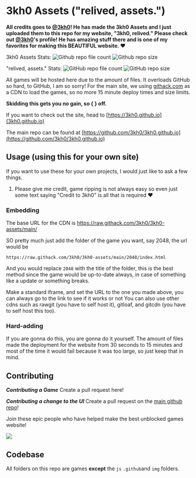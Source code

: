 # 3kh0 Assets ("relived, assets.")

**All credits goes to [@3kh0](https://github.com/3kh0)! He has made the 3kh0 Assets and I just uploaded them to this repo for my website, "3kh0, relived."
Please check out [@3kh0](https://github.com/3kh0)'s profile! He has amazing stuff there and is one of my favorites for making this BEAUTIFUL website. ♥**

3kh0 Assets Stats:
![Github repo file count](https://img.shields.io/github/directory-file-count/3kh0/3kh0-Assets?label=Total%20file%20count)
![Github repo size](https://img.shields.io/github/directory-file-count/3kh0/3kh0-Assets?label=Total%20size)

"relived, assets." Stats:
![GitHub repo file count](https://img.shields.io/github/directory-file-count/whoisev/relivedassets?label=Total%20file%20count)
![GitHub repo size](https://img.shields.io/github/repo-size/whoisev/relivedassets?label=Total%20size)

All games will be hosted here due to the amount of files. It overloads GitHub so hard, to GitHub, I am so sorry! For the main site, we using [githack.com](https://raw.githack.com/) as a CDN to load the games, so no more 15 minute deploy times and size limits.

**Skidding this gets you no gain, so {    } off.**

If you want to check out the site, head to [https://3kh0.github.io](3kh0.github.io)

The main repo can be found at [https://github.com/3kh0/3kh0.github.io](https://github.com/3kh0/3kh0.github.io)

## Usage (using this for your own site)

If you want to use these for your own projects, I would just like to ask a few things.
1. Please give me credit, game ripping is not always easy so even just some text saying "Credit to 3kh0" is all that is required :heart:

### Embedding

The base URL for the CDN is https://raw.githack.com/3kh0/3kh0-assets/main/

SO pretty much just add the folder of the game you want, say 2048, the url would be
```
https://raw.githack.com/3kh0/3kh0-assets/main/2048/index.html
```
And you would replace `2048` with the title of the folder, this is the best method since the game would be up-to-date always, in case of something like a update or something breaks.

Make a standard iframe, and set the URL to the one you made above, you can always go to the link to see if it works or not
You can also use other cdns such as rawgit (you have to self host it), gitloaf, and gitcdn (you have to self host this too).

### Hard-adding
If you are gonna do this, you are gonna do it yourself. The amount of files made the deployment for the website from 30 seconds to 15 minutes and most of the time it would fail because it was too large, so just keep that in mind.

## Contributing

***Contributing a Game***
Create a pull request here!

***Contributing a change to the UI***
Create a pull request on the [main github repo](https://github.com/3kh0/3kh0.github.io)!

Join these epic people who have helped make the best unblocked games website!

<a href="https://github.com/3kh0/3kh0-Assets/graphs/contributors">
  <img src="https://contrib.rocks/image?repo=3kh0/3kh0-Assets" />
</a>

## Codebase

All folders on this repo are games **except** the `js` `.github`and `img` folders.
